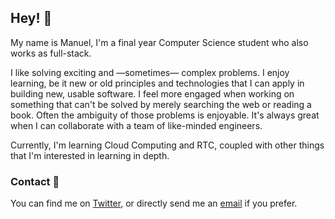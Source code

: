
## Hey! 👋

My name is Manuel, I'm a final year Computer Science student who also works as full-stack.

I like solving exciting and —sometimes— complex problems. I enjoy learning, be it new or old principles and technologies that I can apply in building new, usable software. I feel more engaged when working on something that can't be solved by merely searching the web or reading a book. Often the ambiguity of those problems is enjoyable. It's always great when I can collaborate with a team of like-minded engineers.

Currently, I'm learning Cloud Computing and RTC, coupled with other things that I'm interested in learning in depth.

### Contact 📧

You can find me on [Twitter](https://twitter.com/zapmal0), or directly send me an [email](mailto:mzxgd16@gmail.com) if you prefer.

